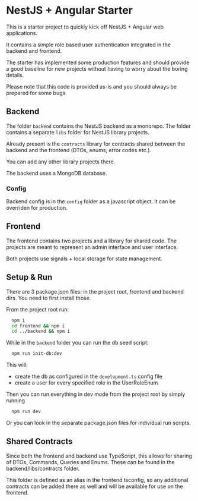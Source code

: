# NestJS + Angular Starter

This is a starter project to quickly kick off NestJS + Angular web applications.

It contains a simple role based user authentication integrated in the backend and frontend.

The starter has implemented some production features and should provide a good baseline for new projects without having to worry about the boring details.

Please note that this code is provided as-is and you should always be prepared for some bugs.

## Backend

The folder `backend` contains the NestJS backend as a monorepo. The folder contains a separate `libs` folder for NestJS library projects.

Already present is the `contracts` library for contracts shared between the backend and the frontend (DTOs, enums, error codes etc.).

You can add any other library projects there.

The backend uses a MongoDB database.

### Config

Backend config is in the `config` folder as a javascript object. It can be overriden for production.

## Frontend

The frontend contains two projects and a library for shared code.
The projects are meant to represent an admin interface and user interface.

Both projects use signals + local storage for state management.

## Setup & Run

There are 3 package.json files: in the project root, frontend and backend dirs. You need to first install those.

From the project root run:

```bash
  npm i
  cd frontend && npm i
  cd ../backend && npm i
```

While in the `backend` folder you can run the db seed script:

```bash
  npm run init-db:dev
```

This will:

- create the db as configured in the `development.ts` config file
- create a user for every specified role in the UserRoleEnum

Then you can run everything in dev mode from the project root by simply running

```bash
  npm run dev
```

Or you can look in the separate package.json files for individual run scripts.

## Shared Contracts

Since both the frontend and backend use TypeScript, this allows for sharing of DTOs, Commands, Queries and Enums. These can be found in the backend/libs/contracts folder.

This folder is defined as an alias in the frontend tsconfig, so any additional contracts can be added there as well and will be available for use on the frontend.
